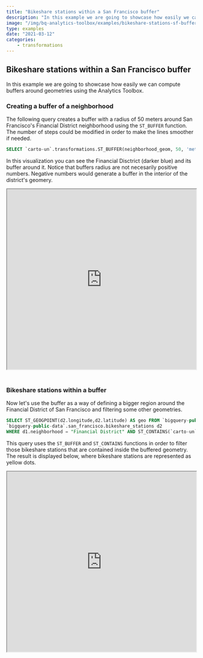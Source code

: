 ```yaml
---
title: "Bikeshare stations within a San Francisco buffer"
description: "In this example we are going to showcase how easily we can compute buffers around geometries using the Analytics Toolbox."
image: "/img/bq-analytics-toolbox/examples/bikeshare-stations-sf-buffer.png"
type: examples
date: "2021-03-12"
categories:
    - transformations
---
```

## Bikeshare stations within a San Francisco buffer

In this example we are going to showcase how easily we can compute buffers around geometries using the Analytics Toolbox.

### Creating a buffer of a neighborhood

The following query creates a buffer with a radius of 50 meters around San Francisco's Financial District neighborhood using the `ST_BUFFER` function. The number of steps could be modified in order to make the lines smoother if needed.

```sql
SELECT `carto-un`.transformations.ST_BUFFER(neighborhood_geom, 50, 'meters', 5) AS geo FROM `bigquery-public-data`.san_francisco_neighborhoods.boundaries WHERE neighborhood = "Financial District"
```

In this visualization you can see the Financial Disctrict (darker blue) and its buffer around it. Notice that buffers radius are not necesarily positive numbers. Negative numbers would generate a buffer in the interior of the district's geomery.

<iframe height=480px width=100% style='margin-bottom:20px' src="https://public.carto.com/builder/2d9418b4-adc8-485a-ae86-f7d9fd95510d" title="San Francisco buffer."></iframe>


### Bikeshare stations within a buffer

Now let's use the buffer as a way of defining a bigger region around the Financial District of San Francisco and filtering some other geometries.

```sql
SELECT ST_GEOGPOINT(d2.longitude,d2.latitude) AS geo FROM `bigquery-public-data`.san_francisco_neighborhoods.boundaries d1,
`bigquery-public-data`.san_francisco.bikeshare_stations d2
WHERE d1.neighborhood = "Financial District" AND ST_CONTAINS(`carto-un`.transformations.ST_BUFFER(d1.neighborhood_geom, 50, 'meters', 5), ST_GEOGPOINT(d2.longitude, d2.latitude))
```
This query uses the `ST_BUFFER` and `ST_CONTAINS` functions in order to filter those bikeshare stations that are contained inside the buffered geometry. The result is displayed below, where bikeshare stations are represented as yellow dots.

<iframe height=480px width=100% style='margin-bottom:20px' src="https://public.carto.com/builder/aca3efb9-c0dd-4dc1-9679-9f71a4632af3" title="US airports routes interpolation."></iframe>

